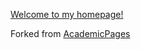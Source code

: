[Welcome to my homepage!](https://antoninschrab.github.io/)

Forked from [AcademicPages](academicpages/academicpages.github.io)
